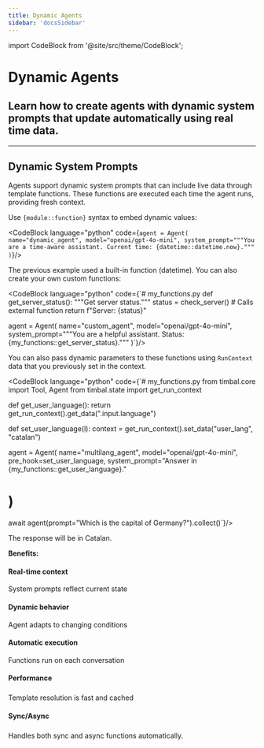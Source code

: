 ```yaml
---
title: Dynamic Agents
sidebar: 'docsSidebar'
---
```

import CodeBlock from '@site/src/theme/CodeBlock';

# Dynamic Agents
<h2 className="subtitle" style={{marginTop: '-17px', fontSize: '1.1rem', fontWeight: 'normal'}}>
Learn how to create agents with dynamic system prompts that update automatically using real time data.
</h2>

---

## Dynamic System Prompts

Agents support dynamic system prompts that can include live data through template functions. These functions are executed each time the agent runs, providing fresh context.

Use `{module::function}` syntax to embed dynamic values:

<CodeBlock language="python" code={`agent = Agent(
    name="dynamic_agent",
    model="openai/gpt-4o-mini",
    system_prompt="""You are a time-aware assistant.
    Current time: {datetime::datetime.now}."""
)`}/>

The previous example used a built-in function (datetime). You can also create your own custom functions:

<CodeBlock language="python" code={`# my_functions.py
def get_server_status():
    """Get server status."""
    status = check_server()  # Calls external function
    return f"Server: {status}"

agent = Agent(
    name="custom_agent", 
    model="openai/gpt-4o-mini",
    system_prompt="""You are a helpful assistant.
    Status: {my_functions::get_server_status}."""
)`}/>

You can also pass dynamic parameters to these functions using `RunContext` data that you previously set in the context.

<CodeBlock language="python" code={`# my_functions.py
from timbal.core import Tool, Agent
from timbal.state import get_run_context

def get_user_language():
    return get_run_context().get_data(".input.language")

  
def set_user_language(l):
  context = get_run_context().set_data("user_lang", "catalan")

agent = Agent(
    name="multilang_agent",
    model="openai/gpt-4o-mini",
    pre_hook=set_user_language,
    system_prompt="Answer in {my_functions::get_user_language}."
# )

await agent(prompt="Which is the capital of Germany?").collect()`}/>

The response will be in Catalan.

**Benefits:**

<div className="timeline">
<div className="timeline-item">
<div className="timeline-content">

<h4>Real-time context</h4>
System prompts reflect current state

</div>
</div>

<div className="timeline-item">
<div className="timeline-content">

<h4>Dynamic behavior</h4>
Agent adapts to changing conditions

</div>
</div>

<div className="timeline-item">
<div className="timeline-content">

<h4>Automatic execution</h4>
Functions run on each conversation

</div>
</div>

<div className="timeline-item">
<div className="timeline-content">

<h4>Performance</h4>
<h3></h3>
Template resolution is fast and cached

</div>
</div>

<div className="timeline-item">
<div className="timeline-content">
<h4>Sync/Async</h4>
<h3></h3>
Handles both sync and async functions automatically.

</div>
</div>

</div>

<style>{`
.timeline {
  display: flex;
  align-items: center;
  margin: 1rem 0;
  overflow-x: auto;
  padding: 0.5rem;
}

.timeline-item {
  width: 180px;
  text-align: left;
  padding: 0.5rem;
  background: var(--ifm-background-color);
  border-radius: 6px;
  box-shadow: 0 1px 3px rgba(0,0,0,0.1);
  display: flex;
  flex-direction: column;
  justify-content: center;
}

.timeline-connector {
  color: var(--ifm-color-primary);
  font-size: 1.2rem;
  padding: 0 0.5rem;
}

.timeline-content {
  padding: 0.5rem;
  height: 100%;
  display: flex;
  flex-direction: column;
  justify-content: center;
}

.timeline-content h3 {
  margin-bottom: 0.25rem;
  font-size: 1rem;
}

.timeline-content ul {
  list-style: disc;
  padding-left: 1.2em;
  margin: 0;
}

.timeline-content li {
  margin: 0.15rem 0;
  font-size: 0.85rem;
}

.timeline-content h4 {
  color: var(--ifm-color-primary);
  font-weight: bold;
  margin-bottom: 0.5em;
  margin-top: 0;
}
`}</style>